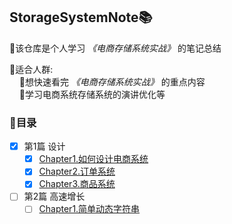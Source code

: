 ## StorageSystemNote📚
💎该仓库是个人学习 *《电商存储系统实战》* 的笔记总结

💬适合人群:
        
        🔸想快速看完 *《电商存储系统实战》* 的重点内容
        
        🔸学习电商系统存储系统的演讲优化等
### 📌目录

- [x] 第1篇 设计
  - [x] [Chapter1.如何设计电商系统](https://github.com/zhangz1w3nCode/StorageSystemNote/blob/main/第一篇-设计/第1章-如何设计电商系统📌.md)
  - [x] [Chapter2.订单系统](https://github.com/zhangz1w3nCode/StorageSystemNote/blob/main/第一篇-设计/第2章-订单系统📌.md)
  - [x] [Chapter3.商品系统](https://github.com/zhangz1w3nCode/StorageSystemNote/blob/main/第一篇-设计/第3章-商品系统📌.md)
- [ ] 第2篇 高速增长
  - [ ] [Chapter1.简单动态字符串]()